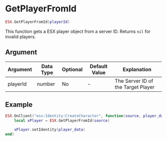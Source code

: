 # GetPlayerFromId

```lua
ESX.GetPlayerFromId(playerId)
```

This function gets a ESX player object from a server ID. Returns `nil` for invalid players.

## Argument

| Argument | Data Type | Optional | Default Value | Explanation          |
|----------|-----------|----------|---------------|----------------------|
| playerId | number    | No       | -             | The Server ID of the Target Player|

## Example

```lua
ESX.OnClient("esx:Identity:CreateCharacter", function(source, player_data)
    local xPlayer = ESX.GetPlayerFromId(source)

    xPlayer.setIdentity(player_data)
end)
```
